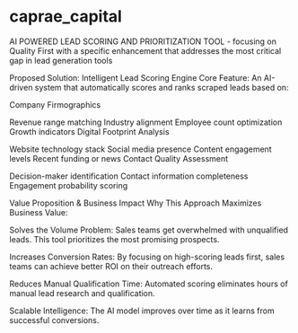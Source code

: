 # caprae_capital


AI POWERED LEAD SCORING AND PRIORITIZATION TOOL - focusing on Quality First with a specific enhancement that addresses the most critical gap in lead generation tools

Proposed Solution: Intelligent Lead Scoring Engine
Core Feature: An AI-driven system that automatically scores and ranks scraped leads based on:

Company Firmographics

Revenue range matching
Industry alignment
Employee count optimization
Growth indicators
Digital Footprint Analysis

Website technology stack
Social media presence
Content engagement levels
Recent funding or news
Contact Quality Assessment

Decision-maker identification
Contact information completeness
Engagement probability scoring

Value Proposition & Business Impact
Why This Approach Maximizes Business Value:

Solves the Volume Problem: Sales teams get overwhelmed with unqualified leads. This tool prioritizes the most promising prospects.

Increases Conversion Rates: By focusing on high-scoring leads first, sales teams can achieve better ROI on their outreach efforts.

Reduces Manual Qualification Time: Automated scoring eliminates hours of manual lead research and qualification.

Scalable Intelligence: The AI model improves over time as it learns from successful conversions.
